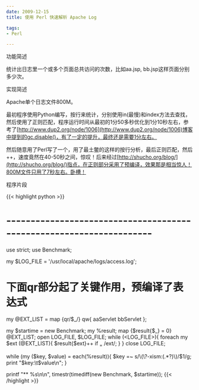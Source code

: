```yaml
---
date: 2009-12-15
title: 使用 Perl 快速解析 Apache Log

tags:
- Perl

---
```


功能简述

统计出日志里一个或多个页面总共访问的次数，比如aa.jsp, bb.jsp这样页面分别多少次。

实现简述

Apache单个日志文件800M。

最初程序使用Python编写，按行来统计，分别使用in(最慢)和index方法去查找，然后使用了正则匹配，程序运行时间从最初的1分50多秒优化到1分10秒左右，参考了[http://www.dup2.org/node/1006](http://www.dup2.org/node/1006)博客中提到的gc.disable()，有了一定的提升，最终还是需要1分左右。

然后随意用了Perl写了一个，用了最土鳖的<LOG>这样的按行分析，最后正则匹配，然后++，速度竟然在40-50秒之间，惊叹！后来经过[http://shucho.org/blog/](http://shucho.org/blog/)指点，在正则部分采用了预编译，效果那是相当惊人！800M文件只用了7秒左右。卧槽！

程序片段

{{< highlight python >}}
# --------------------------------------------------------------------
use strict;
use Benchmark;

my $LOG_FILE = '/usr/local/apache/logs/access.log';
# 下面qr部分起了关键作用，预编译了表达式
my @EXT_LIST = map {qr/$_/} qw{
aaServlet
bbServlet
};

my $startime = new Benchmark;
my %result;
map {$result{$_} = 0} @EXT_LIST;
open LOG_FILE, $LOG_FILE;
while (<LOG_FILE>){
    foreach my $ext (@EXT_LIST){
        $result{$ext}++ if $_ =~ /$ext/;
    }
}
close LOG_FILE;

while (my ($key, $value) = each(%result)){
    $key =~ s/\(\?-xism:(.*?)\)/$1/g;
    print "$key:\t$value\n";
}

printf "** %s\n\n", timestr(timediff(new Benchmark, $startime));
{{< /highlight >}}


